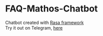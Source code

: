 # FAQ-Mathos-Chatbot
Chatbot created with [Rasa framework](https://rasa.com/)  
Try it out on Telegram, [here](t.me/faq_mathos_bot)
